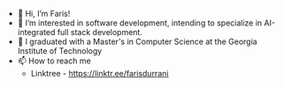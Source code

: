 - 👋 Hi, I’m Faris!
- 👀 I’m interested in software development, intending to specialize in AI-integrated full stack development.
- 🌱 I graduated with a Master's in Computer Science at the Georgia Institute of Technology
- 📫 How to reach me
  - Linktree - https://linktr.ee/farisdurrani

<!---
farisdurrani/farisdurrani is a ✨ special ✨ repository because its `README.md` (this file) appears on your GitHub profile.
You can click the Preview link to take a look at your changes.
--->
